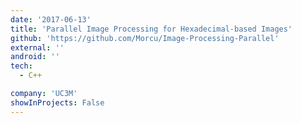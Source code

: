 ```yaml
---
date: '2017-06-13'
title: 'Parallel Image Processing for Hexadecimal-based Images'
github: 'https://github.com/Morcu/Image-Processing-Parallel'
external: ''
android: ''
tech:
  - C++

company: 'UC3M'
showInProjects: False
---
```

